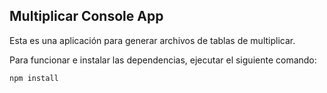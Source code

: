 ## Multiplicar Console App

Esta es una aplicación para generar archivos de tablas de multiplicar.

Para funcionar e instalar las dependencias, ejecutar el siguiente comando:

```
npm install
```